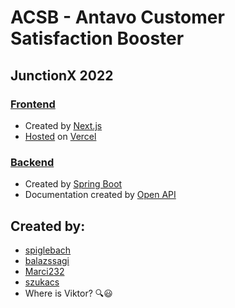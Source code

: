 # ACSB - Antavo Customer Satisfaction Booster

## JunctionX 2022

### [Frontend](./frontend/README.md)
* Created by [Next.js](https://nextjs.org/)
* [Hosted](https://junctionx-2022.vercel.app/web/charts) on [Vercel](https://vercel.com/)

### [Backend](./backend/README.md)
* Created by [Spring Boot](https://spring.io/projects/spring-boot)
* Documentation created by [Open API](https://www.openapis.org/)

## Created by:
* [spiglebach](https://github.com/spiglebach)
* [balazssagi](https://github.com/balazssagi)
* [Marci232](https://github.com/Marci232)
* [szukacs](https://github.com/szukacs)
* Where is Viktor? 🔍😃 
